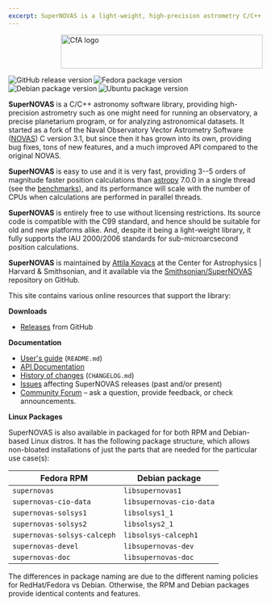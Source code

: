 ```yaml
---
excerpt: SuperNOVAS is a light-weight, high-precision astrometry C/C++ library. It is a fork of NOVAS C 3.1.
---
```


<img src="/SuperNOVAS/resources/CfA-logo.png" alt="CfA logo" width="400" height="67" align="right"><br clear="all">

<img src="https://img.shields.io/github/v/release/Smithsonian/SuperNOVAS?label=github" class="badge" alt="GitHub release version" align="left">
<img src="https://img.shields.io/fedora/v/supernovas?color=lightblue" class="badge" alt="Fedora package version" align="left">
<img src="https://img.shields.io/debian/v/supernovas?color=lightblue" class="badge" alt="Debian package version" align="left">
<img src="https://img.shields.io/ubuntu/v/supernovas?color=lightblue" class="badge" alt="Ubuntu package version" align="left">
<br clear="all">

__SuperNOVAS__ is a C/C++ astronomy software library, providing high-precision astrometry such as one might need for 
running an observatory, a precise planetarium program, or for analyzing astronomical datasets. It started as a fork of 
the Naval Observatory Vector Astrometry Software ([NOVAS](https://aa.usno.navy.mil/software/novas_info)) C version 
3.1, but since then it has grown into its own, providing bug fixes, tons of new features, and a much improved API 
compared to the original NOVAS.

__SuperNOVAS__ is easy to use and it is very fast, providing 3--5 orders of magnitude faster position calculations than 
[astropy](https://www.astropy.org/) 7.0.0 in a single thread (see the [benchmarks](#benchmarks)), and its performance 
will scale with the number of CPUs when calculations are performed in parallel threads.

__SuperNOVAS__ is entirely free to use without licensing restrictions. Its source code is compatible with the C99 
standard, and hence should be suitable for old and new platforms alike. And, despite it being a light-weight library,
it fully supports the IAU 2000/2006 standards for sub-microarcsecond position calculations. 

__SuperNOVAS__ is maintained by [Attila Kovacs](https://github.com/attipaci) at the Center for Astrophysics \| Harvard 
& Smithsonian, and it available via the [Smithsonian/SuperNOVAS](https://github.com/Smithsonian/SuperNOVAS/) 
repository on GitHub.

This site contains various online resources that support the library:

 
__Downloads__

 - [Releases](https://github.com/Smithsonian/SuperNOVAS/releases) from GitHub


__Documentation__

 - [User's guide](doc/README.md) (`README.md`)
 - [API Documentation](doc/html/files.html)
 - [History of changes](doc/CHANGELOG.md) (`CHANGELOG.md`)
 - [Issues](https://github.com/Smithsonian/SuperNOVAS/issues) affecting SuperNOVAS releases (past and/or present)
 - [Community Forum](https://github.com/Smithsonian/SuperNOVAS/discussions) &ndash; ask a question, provide feedback, or 
   check announcements.


__Linux Packages__


SuperNOVAS is also available in packaged for for both RPM and Debian-based Linux distros. It has the following package
structure, which allows non-bloated installations of just the parts that are needed for the particular use case(s):


 | __Fedora RPM__                        |  __Debian package__                          |
 |---------------------------------------|----------------------------------------------|
 | `supernovas`                          | `libsupernovas1`                             |
 | `supernovas-cio-data`                 | `libsupernovas-cio-data`                     |
 | `supernovas-solsys1`                  | `libsolsys1_1`                               |
 | `supernovas-solsys2`                  | `libsolsys2_1`                               |
 | `supernovas-solsys-calceph`           | `libsolsys-calceph1`                         |
 | `supernovas-devel`                    | `libsupernovas-dev`                          |
 | `supernovas-doc`                      | `libsupernovas-doc`                          |
 

The differences in package naming are due to the different naming policies for RedHat/Fedora vs Debian. Otherwise, the 
RPM and Debian packages provide identical contents and features.
 

 
